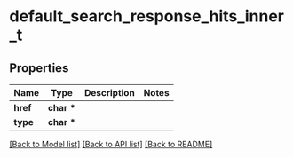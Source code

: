 # default_search_response_hits_inner_t

## Properties
Name | Type | Description | Notes
------------ | ------------- | ------------- | -------------
**href** | **char \*** |  | 
**type** | **char \*** |  | 

[[Back to Model list]](../README.md#documentation-for-models) [[Back to API list]](../README.md#documentation-for-api-endpoints) [[Back to README]](../README.md)


